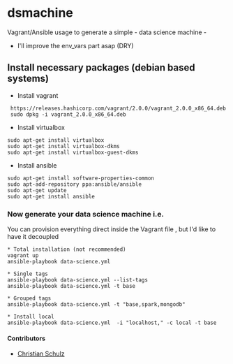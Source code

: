 # dsmachine
Vagrant/Ansible usage to generate a simple - data science machine -
* I'll improve the env_vars part asap (DRY)

## Install necessary packages  (debian based systems)

* Install vagrant

```
 https://releases.hashicorp.com/vagrant/2.0.0/vagrant_2.0.0_x86_64.deb
 sudo dpkg -i vagrant_2.0.0_x86_64.deb

```
* Install virtualbox

```
sudo apt-get install virtualbox
sudo apt-get install virtualbox-dkms
sudo apt-get install virtualbox-guest-dkms
```

* Install ansible

```
sudo apt-get install software-properties-common
sudo apt-add-repository ppa:ansible/ansible
sudo apt-get update
sudo apt-get install ansible
```

### Now generate your data science machine i.e.

You can provision everything direct inside the Vagrant file , but I'd like to have it decoupled

```
* Total installation (not recommended)
vagrant up
ansible-playbook data-science.yml

* Single tags
ansible-playbook data-science.yml --list-tags
ansible-playbook data-science.yml -t base

* Grouped tags
ansible-playbook data-science.yml -t "base,spark,mongodb"

* Install local
ansible-playbook data-science.yml  -i "localhost," -c local -t base
```


#### Contributors
* [Christian Schulz](https://twitter.com/nnfuzzy)